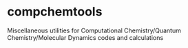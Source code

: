 # compchemtools
Miscellaneous utilities for Computational Chemistry/Quantum Chemistry/Molecular Dynamics codes and calculations


